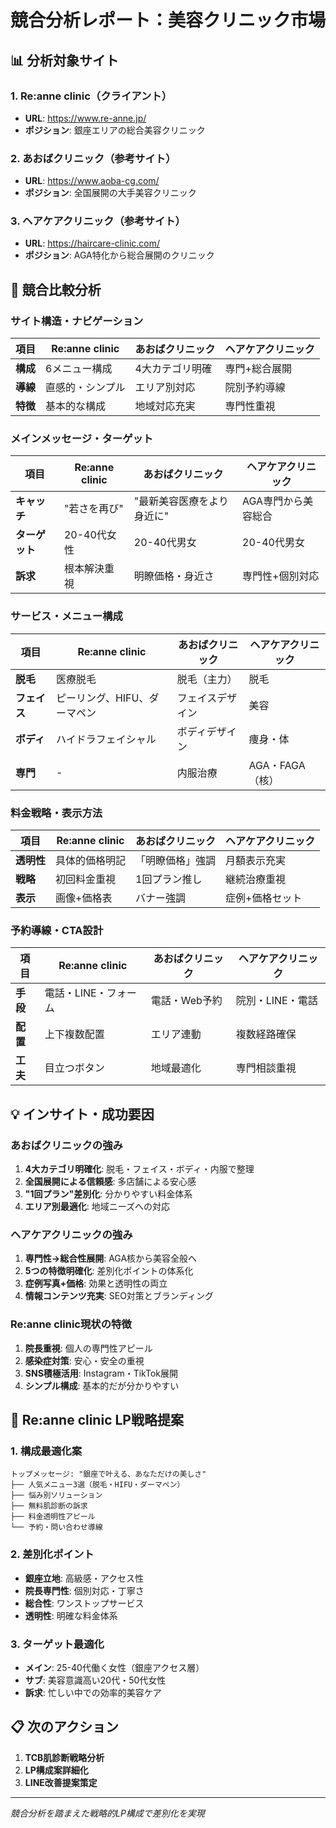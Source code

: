 # 競合分析レポート：美容クリニック市場

## 📊 分析対象サイト

### 1. Re:anne clinic（クライアント）
- **URL**: https://www.re-anne.jp/
- **ポジション**: 銀座エリアの総合美容クリニック

### 2. あおばクリニック（参考サイト）
- **URL**: https://www.aoba-cg.com/
- **ポジション**: 全国展開の大手美容クリニック

### 3. ヘアケアクリニック（参考サイト）
- **URL**: https://haircare-clinic.com/
- **ポジション**: AGA特化から総合展開のクリニック

## 🎯 競合比較分析

### サイト構造・ナビゲーション
| 項目 | Re:anne clinic | あおばクリニック | ヘアケアクリニック |
|------|----------------|------------------|-------------------|
| **構成** | 6メニュー構成 | 4大カテゴリ明確 | 専門+総合展開 |
| **導線** | 直感的・シンプル | エリア別対応 | 院別予約導線 |
| **特徴** | 基本的な構成 | 地域対応充実 | 専門性重視 |

### メインメッセージ・ターゲット
| 項目 | Re:anne clinic | あおばクリニック | ヘアケアクリニック |
|------|----------------|------------------|-------------------|
| **キャッチ** | "若さを再び" | "最新美容医療をより身近に" | AGA専門から美容総合 |
| **ターゲット** | 20-40代女性 | 20-40代男女 | 20-40代男女 |
| **訴求** | 根本解決重視 | 明瞭価格・身近さ | 専門性+個別対応 |

### サービス・メニュー構成
| 項目 | Re:anne clinic | あおばクリニック | ヘアケアクリニック |
|------|----------------|------------------|-------------------|
| **脱毛** | 医療脱毛 | 脱毛（主力） | 脱毛 |
| **フェイス** | ピーリング、HIFU、ダーマペン | フェイスデザイン | 美容 |
| **ボディ** | ハイドラフェイシャル | ボディデザイン | 痩身・体 |
| **専門** | - | 内服治療 | AGA・FAGA（核） |

### 料金戦略・表示方法
| 項目 | Re:anne clinic | あおばクリニック | ヘアケアクリニック |
|------|----------------|------------------|-------------------|
| **透明性** | 具体的価格明記 | 「明瞭価格」強調 | 月額表示充実 |
| **戦略** | 初回料金重視 | 1回プラン推し | 継続治療重視 |
| **表示** | 画像+価格表 | バナー強調 | 症例+価格セット |

### 予約導線・CTA設計
| 項目 | Re:anne clinic | あおばクリニック | ヘアケアクリニック |
|------|----------------|------------------|-------------------|
| **手段** | 電話・LINE・フォーム | 電話・Web予約 | 院別・LINE・電話 |
| **配置** | 上下複数配置 | エリア連動 | 複数経路確保 |
| **工夫** | 目立つボタン | 地域最適化 | 専門相談重視 |

## 💡 インサイト・成功要因

### あおばクリニックの強み
1. **4大カテゴリ明確化**: 脱毛・フェイス・ボディ・内服で整理
2. **全国展開による信頼感**: 多店舗による安心感
3. **"1回プラン"差別化**: 分かりやすい料金体系
4. **エリア別最適化**: 地域ニーズへの対応

### ヘアケアクリニックの強み
1. **専門性→総合性展開**: AGA核から美容全般へ
2. **5つの特徴明確化**: 差別化ポイントの体系化
3. **症例写真+価格**: 効果と透明性の両立
4. **情報コンテンツ充実**: SEO対策とブランディング

### Re:anne clinic現状の特徴
1. **院長重視**: 個人の専門性アピール
2. **感染症対策**: 安心・安全の重視
3. **SNS積極活用**: Instagram・TikTok展開
4. **シンプル構成**: 基本的だが分かりやすい

## 🎯 Re:anne clinic LP戦略提案

### 1. 構成最適化案
```
トップメッセージ: "銀座で叶える、あなただけの美しさ"
├── 人気メニュー3選（脱毛・HIFU・ダーマペン）
├── 悩み別ソリューション
├── 無料肌診断の訴求
├── 料金透明性アピール
└── 予約・問い合わせ導線
```

### 2. 差別化ポイント
- **銀座立地**: 高級感・アクセス性
- **院長専門性**: 個別対応・丁寧さ
- **総合性**: ワンストップサービス
- **透明性**: 明確な料金体系

### 3. ターゲット最適化
- **メイン**: 25-40代働く女性（銀座アクセス層）
- **サブ**: 美容意識高い20代・50代女性
- **訴求**: 忙しい中での効率的美容ケア

## 📋 次のアクション
1. **TCB肌診断戦略分析**
2. **LP構成案詳細化**
3. **LINE改善提案策定**

---
*競合分析を踏まえた戦略的LP構成で差別化を実現*